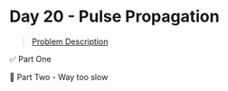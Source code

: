 # Day 20 - Pulse Propagation

> [Problem Description](https://adventofcode.com/2023/day/20)

:white_check_mark: Part One

:hammer: Part Two - Way too slow
